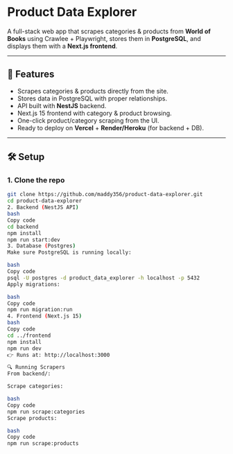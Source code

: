 # Product Data Explorer

A full-stack web app that scrapes categories & products from **World of Books** using Crawlee + Playwright, stores them in **PostgreSQL**, and displays them with a **Next.js frontend**.

---

## 🚀 Features
- Scrapes categories & products directly from the site.
- Stores data in PostgreSQL with proper relationships.
- API built with **NestJS** backend.
- Next.js 15 frontend with category & product browsing.
- One-click product/category scraping from the UI.
- Ready to deploy on **Vercel** + **Render/Heroku** (for backend + DB).

---

## 🛠️ Setup

### 1. Clone the repo
```bash
git clone https://github.com/maddy356/product-data-explorer.git
cd product-data-explorer
2. Backend (NestJS API)
bash
Copy code
cd backend
npm install
npm run start:dev
3. Database (Postgres)
Make sure PostgreSQL is running locally:

bash
Copy code
psql -U postgres -d product_data_explorer -h localhost -p 5432
Apply migrations:

bash
Copy code
npm run migration:run
4. Frontend (Next.js 15)
bash
Copy code
cd ../frontend
npm install
npm run dev
👉 Runs at: http://localhost:3000

🔍 Running Scrapers
From backend/:

Scrape categories:

bash
Copy code
npm run scrape:categories
Scrape products:

bash
Copy code
npm run scrape:products
